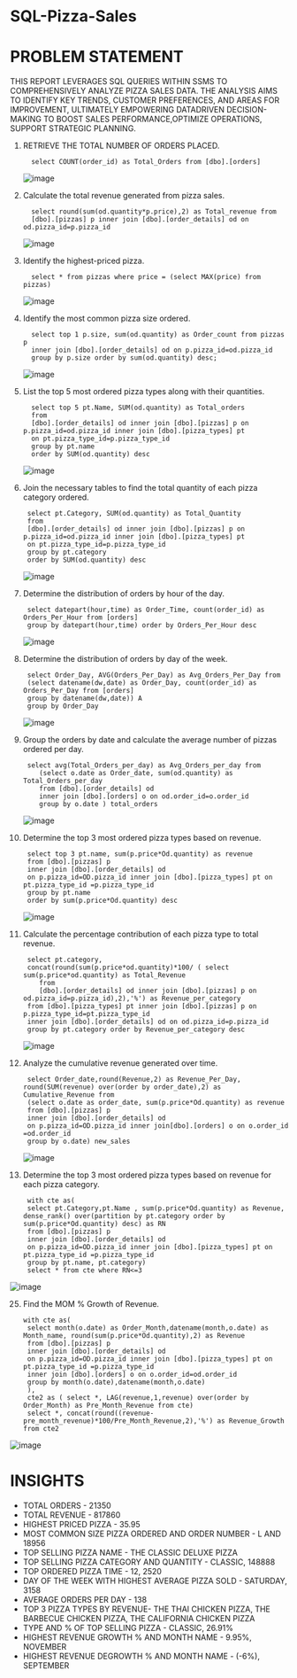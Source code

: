 # SQL-Pizza-Sales

# PROBLEM STATEMENT 
THIS REPORT LEVERAGES SQL QUERIES WITHIN SSMS TO COMPREHENSIVELY ANALYZE PIZZA SALES DATA. THE ANALYSIS AIMS TO IDENTIFY KEY TRENDS, CUSTOMER PREFERENCES, AND
AREAS FOR IMPROVEMENT, ULTIMATELY EMPOWERING DATADRIVEN DECISION-MAKING TO BOOST SALES PERFORMANCE,OPTIMIZE OPERATIONS, SUPPORT STRATEGIC PLANNING.

1. RETRIEVE THE TOTAL NUMBER OF ORDERS PLACED.
   
         select COUNT(order_id) as Total_Orders from [dbo].[orders]
   
   ![image](https://github.com/Ambikapandey0821/Pizza-Sales-Report/assets/162020155/151be898-6b17-4fba-bbfe-751fe7d409ea)


3. Calculate the total revenue generated from pizza sales.

         select round(sum(od.quantity*p.price),2) as Total_revenue from
         [dbo].[pizzas] p inner join [dbo].[order_details] od on od.pizza_id=p.pizza_id
   
   ![image](https://github.com/Ambikapandey0821/Pizza-Sales-Report/assets/162020155/20300c5d-4636-422d-aa27-4f7e0197fabb)


5. Identify the highest-priced pizza.

         select * from pizzas where price = (select MAX(price) from pizzas)

   ![image](https://github.com/Ambikapandey0821/Pizza-Sales-Report/assets/162020155/1e4ac2f8-a4bc-4ff2-983e-69279298ed9f)


7. Identify the most common pizza size ordered.

         select top 1 p.size, sum(od.quantity) as Order_count from pizzas p 
         inner join [dbo].[order_details] od on p.pizza_id=od.pizza_id
         group by p.size order by sum(od.quantity) desc;

   ![image](https://github.com/Ambikapandey0821/Pizza-Sales-Report/assets/162020155/e7661c9d-08d9-4973-8f38-334c3685d9ba)

8. List the top 5 most ordered pizza types along with their quantities.

         select top 5 pt.Name, SUM(od.quantity) as Total_orders
         from
         [dbo].[order_details] od inner join [dbo].[pizzas] p on p.pizza_id=od.pizza_id inner join [dbo].[pizza_types] pt
         on pt.pizza_type_id=p.pizza_type_id
         group by pt.name
         order by SUM(od.quantity) desc

   ![image](https://github.com/Ambikapandey0821/Pizza-Sales-Report/assets/162020155/7c0330f4-98e9-4cd9-8acd-197cea2c875a)


10. Join the necessary tables to find the total quantity of each pizza category ordered.
   
         select pt.Category, SUM(od.quantity) as Total_Quantity
         from
         [dbo].[order_details] od inner join [dbo].[pizzas] p on p.pizza_id=od.pizza_id inner join [dbo].[pizza_types] pt
         on pt.pizza_type_id=p.pizza_type_id
         group by pt.category
         order by SUM(od.quantity) desc

    ![image](https://github.com/Ambikapandey0821/Pizza-Sales-Report/assets/162020155/1c7a8e13-f3f3-4eb1-90ac-062b1bca50ce)


12. Determine the distribution of orders by hour of the day.
   
         select datepart(hour,time) as Order_Time, count(order_id) as Orders_Per_Hour from [orders] 
         group by datepart(hour,time) order by Orders_Per_Hour desc

    ![image](https://github.com/Ambikapandey0821/Pizza-Sales-Report/assets/162020155/99ae104f-0a83-4f60-8004-77dc0d001cbc)


14. Determine the distribution of orders by day of the week.

         select Order_Day, AVG(Orders_Per_Day) as Avg_Orders_Per_Day from
         (select datename(dw,date) as Order_Day, count(order_id) as Orders_Per_Day from [orders] 
         group by datename(dw,date)) A 
         group by Order_Day

    ![image](https://github.com/Ambikapandey0821/Pizza-Sales-Report/assets/162020155/cc67ce1d-a397-4a44-9ad3-dfeda157893b)


16. Group the orders by date and calculate the average number of pizzas ordered per day.

         select avg(Total_Orders_per_day) as Avg_Orders_per_day from
         	(select o.date as Order_date, sum(od.quantity) as Total_Orders_per_day
         	from [dbo].[order_details] od
         	inner join [dbo].[orders] o on od.order_id=o.order_id
         	group by o.date ) total_orders

    ![image](https://github.com/Ambikapandey0821/Pizza-Sales-Report/assets/162020155/63731bc8-7a27-4c7c-b23c-da04f3fd8ae5)


18. Determine the top 3 most ordered pizza types based on revenue.

         select top 3 pt.name, sum(p.price*Od.quantity) as revenue
         from [dbo].[pizzas] p
         inner join [dbo].[order_details] od
         on p.pizza_id=OD.pizza_id inner join [dbo].[pizza_types] pt on pt.pizza_type_id =p.pizza_type_id
         group by pt.name
         order by sum(p.price*Od.quantity) desc

    ![image](https://github.com/Ambikapandey0821/Pizza-Sales-Report/assets/162020155/4b38cea5-a5d3-4496-911e-cf6c7536bb48)


20. Calculate the percentage contribution of each pizza type to total revenue.

         select pt.category, 
         concat(round(sum(p.price*od.quantity)*100/ ( select sum(p.price*od.quantity) as Total_Revenue
         	from 
         	[dbo].[order_details] od inner join [dbo].[pizzas] p on od.pizza_id=p.pizza_id),2),'%') as Revenue_per_category
         from [dbo].[pizza_types] pt inner join [dbo].[pizzas] p on p.pizza_type_id=pt.pizza_type_id 
         inner join [dbo].[order_details] od on od.pizza_id=p.pizza_id
         group by pt.category order by Revenue_per_category desc

    ![image](https://github.com/Ambikapandey0821/Pizza-Sales-Report/assets/162020155/5cbefda0-1858-4c68-a7d4-ab34fc250806)


22. Analyze the cumulative revenue generated over time.

         select Order_date,round(Revenue,2) as Revenue_Per_Day, round(SUM(revenue) over(order by order_date),2) as Cumulative_Revenue from 
         (select o.date as order_date, sum(p.price*Od.quantity) as revenue
         from [dbo].[pizzas] p
         inner join [dbo].[order_details] od
         on p.pizza_id=OD.pizza_id inner join[dbo].[orders] o on o.order_id =od.order_id
         group by o.date) new_sales

    ![image](https://github.com/Ambikapandey0821/Pizza-Sales-Report/assets/162020155/b5b0fd18-1abf-4696-8e80-45ce4bba33d1)


24. Determine the top 3 most ordered pizza types based on revenue for each pizza category.

         with cte as(
         select pt.Category,pt.Name , sum(p.price*Od.quantity) as Revenue,  dense_rank() over(partition by pt.category order by sum(p.price*Od.quantity) desc) as RN
         from [dbo].[pizzas] p
         inner join [dbo].[order_details] od
         on p.pizza_id=OD.pizza_id inner join [dbo].[pizza_types] pt on pt.pizza_type_id =p.pizza_type_id
         group by pt.name, pt.category)
         select * from cte where RN<=3

![image](https://github.com/Ambikapandey0821/Pizza-Sales-Report/assets/162020155/c6510ac9-a4e1-47ab-9afb-f7adc67fe2b9)

25. Find the MOM % Growth of Revenue.

        with cte as(
         select month(o.date) as Order_Month,datename(month,o.date) as Month_name, round(sum(p.price*Od.quantity),2) as Revenue
         from [dbo].[pizzas] p
         inner join [dbo].[order_details] od
         on p.pizza_id=OD.pizza_id inner join [dbo].[pizza_types] pt on pt.pizza_type_id =p.pizza_type_id
         inner join [dbo].[orders] o on o.order_id=od.order_id
         group by month(o.date),datename(month,o.date)
         ),
         cte2 as ( select *, LAG(revenue,1,revenue) over(order by Order_Month) as Pre_Month_Revenue from cte)
         select *, concat(round((revenue-pre_month_revenue)*100/Pre_Month_Revenue,2),'%') as Revenue_Growth from cte2

![image](https://github.com/Ambikapandey0821/Pizza-Sales-Report/assets/162020155/ae6e46d2-b385-484c-af0a-61967d7a3571)
    

# INSIGHTS
- TOTAL ORDERS - 21350
- TOTAL REVENUE - 817860
- HIGHEST PRICED PIZZA - 35.95
- MOST COMMON SIZE PIZZA ORDERED AND ORDER NUMBER - L AND 18956
- TOP SELLING PIZZA NAME - THE CLASSIC DELUXE PIZZA
- TOP SELLING PIZZA CATEGORY AND QUANTITY - CLASSIC, 148888
- TOP ORDERED PIZZA TIME - 12, 2520
- DAY OF THE WEEK WITH HIGHEST AVERAGE PIZZA SOLD - SATURDAY, 3158
- AVERAGE ORDERS PER DAY - 138
- TOP 3 PIZZA TYPES BY REVENUE- THE THAI CHICKEN PIZZA, THE BARBECUE CHICKEN PIZZA, THE CALIFORNIA CHICKEN PIZZA
- TYPE AND % OF TOP SELLING PIZZA - CLASSIC, 26.91%
- HIGHEST REVENUE GROWTH % AND MONTH NAME - 9.95%, NOVEMBER
- HIGHEST REVENUE DEGROWTH % AND MONTH NAME - (-6%), SEPTEMBER
